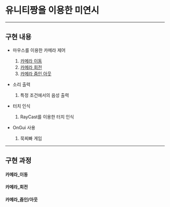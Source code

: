 # 유니티짱을 이용한 미연시 
------------
## 구현 내용
* 마우스를 이용한 카메라 제어
  1. [카메라 이동](#카메라_이동 )
  2. [카메라 회전](#카메라_회전)
  3. [카메라 줌인 아웃](#카메라_줌인/아웃)

* 소리 출력
  1. 특정 조건에서의 음성 출력

* 터치 인식
  1. RayCast를 이용한 터치 인식

 * OnGui 사용
   1. 묵찌빠 게임
-------------
## 구현 과정
#### 카메라_이동 
#### 카메라_회전
#### 카메라_줌인/아웃
